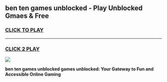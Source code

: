 
## ben ten games unblocked - Play Unblocked Gmaes & Free
<h3>
<a href="https://news.freeplayer.one?title=ben_ten_games_unblocked&ref=23F">CLICK TO PLAY</a></h3>
<hr>

<h3>
<a href="https://news.freeplayer.one?title=ben_ten_games_unblocked&ref=23F">CLICK 2 PLAY</a>
  
</h3>

<a href="https://news.freeplayer.one?title=ben_ten_games_unblocked&ref=23F/"><img src="https://clearcache.store/games.png"></a>


**ben ten games unblocked games unblocked: Your Gateway to Fun and Accessible Online Gaming**
